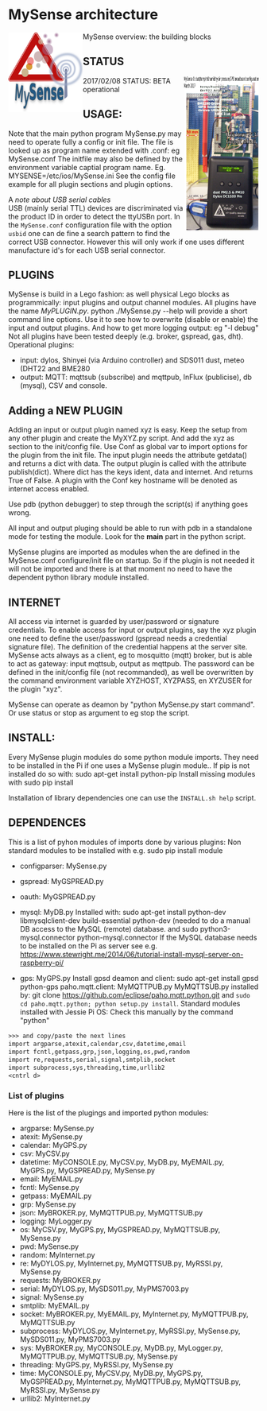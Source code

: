# MySense architecture
MySense overview:
<img src="images/MySense-logo.png" align=left width=150>
the building blocks

## STATUS
2017/02/08
<img src="images/MySense0.png" align=right width=150>
STATUS: BETA operational

## USAGE:
Note that the main python program MySense.py may need to operate fully a config or init file.
The file is looked up as program name extended with .conf: eg MySense.conf
The initfile may also be defined by the environment variable captial program name. Eg. MYSENSE=/etc/ios/MySense.ini
See the config file example for all plugin sections and plugin options.

A *note about USB serial cables*
<br />
USB (mainly serial TTL) devices are discriminated via the product ID in order to detect the ttyUSBn port. In the `MySense.conf` configuration file with the option `usbid` one can de fine a search pattern to find the correct USB connector. However this will only work if one uses different manufacture id's for each USB serial connector.
## PLUGINS
MySense is build in a Lego fashion: as well physical Lego blocks as programmically: input plugins and output channel modules.
All plugins have the name *MyPLUGIN.py*.
python ./MySense.py --help will provide a short command line options.
Use it to see how to overwrite (disable or enable) the input and output plugins.
And how to get more logging output: eg "-l debug"
Not all plugins have been tested deeply (e.g. broker, gspread, gas, dht).
Operational plugins:
* input: dylos, Shinyei (via Arduino controller) and SDS011 dust, meteo (DHT22 and BME280
* output: MQTT: mqttsub (subscribe) and mqttpub, InFlux (publicise), db (mysql), CSV and console.

## Adding a NEW PLUGIN
Adding an input or output plugin named xyz is easy.
Keep the setup from any other plugin and create the MyXYZ.py script.
And add the xyz as section to the init/config file.
Use Conf as global var to import options for the plugin from the init file.
The input plugin needs the attribute getdata() and returns a dict with data.
The output plugin is called with the attribute publish(dict). Where dict has the keys ident, data and internet.
And returns True of False.
A plugin with the Conf key hostname will be denoted as internet access enabled.

Use pdb (python debugger) to step through the script(s) if anything goes wrong.

All input and output pluging should be able to run with pdb in a standalone mode for testing the module. Look for the __main__ part in the python script.

MySense plugins are imported as modules when the are defined in the MySense.conf configure/init file on startup. So if the plugin is not needed it will not be imported and there is at that moment no need to have the dependent python library module installed.

## INTERNET
All access via internet is guarded by user/password or signature credentials.
To enable access for input or output plugins, say the xyz plugin one need to define the user/password (gspread needs a credential signature file). The definition of the credential happens at the server site. MySense acts always as a client, eg to mosquitto (mqtt) broker, but is able to act as gateway: input mqttsub, output as mqttpub.
The password can be defined in the init/config file (not recommanded), as well be overwritten by the command environment variable XYZHOST, XYZPASS, en XYZUSER for the plugin "xyz".

MySense can operate as deamon by "python MySense.py start command". Or use status or stop as argument to eg stop the script.

## INSTALL:
Every MySense plugin modules do some python module imports.
They need to be installed in the Pi if one uses a MySense plugin module..
If pip is not installed do so with: sudo apt-get install python-pip
Install missing modules with sudo pip install <module name>

Installation of library dependencies one can use the `INSTALL.sh help` script.

## DEPENDENCES
This is a list of pyhon modules of imports done by various plugins:
Non standard modules to be installed with e.g. sudo pip install module
* configparser:	MySense.py
* gspread:	MyGSPREAD.py
* oauth:	MyGSPREAD.py

* mysql:	MyDB.py
Installed with: sudo apt-get install python-dev libmysqlclient-dev build-essential python-dev (needed to do a manual DB access to the MySQL (remote) database.
and sudo python3-mysql.connector python-mysql.connector
If the MySQL database needs to be installed on the Pi as server see e.g. https://www.stewright.me/2014/06/tutorial-install-mysql-server-on-raspberry-pi/

* gps:	MyGPS.py
Install gpsd deamon and client: sudo apt-get install gpsd python-gps
paho.mqtt.client:	MyMQTTPUB.py MyMQTTSUB.py
installed by: git clone https://github.com/eclipse/paho.mqtt.python.git
and `sudo cd paho.mqtt.python; python setup.py install`.
Standard modules installed with Jessie Pi OS:
Check this manually by the command "python"
```
>>> and copy/paste the next lines
import argparse,atexit,calendar,csv,datetime,email
import fcntl,getpass,grp,json,logging,os,pwd,random
import re,requests,serial,signal,smtplib,socket
import subprocess,sys,threading,time,urllib2
<cntrl d>
```

### List of plugins
Here is the list of the plugings and imported python modules:
* argparse:	MySense.py
* atexit:	MySense.py
* calendar:	MyGPS.py
* csv:	MyCSV.py
* datetime:	MyCONSOLE.py, MyCSV.py, MyDB.py, MyEMAIL.py, MyGPS.py, MyGSPREAD.py, MySense.py
* email:	MyEMAIL.py
* fcntl:	MySense.py
* getpass:	MyEMAIL.py
* grp:	MySense.py
* json:	MyBROKER.py, MyMQTTPUB.py, MyMQTTSUB.py
* logging:	MyLogger.py
* os:	MyCSV.py, MyGPS.py, MyGSPREAD.py, MyMQTTSUB.py, MySense.py
* pwd:	MySense.py
* random:	MyInternet.py
* re:	MyDYLOS.py, MyInternet.py, MyMQTTSUB.py, MyRSSI.py, MySense.py
* requests:	MyBROKER.py
* serial:	MyDYLOS.py, MySDS011.py, MyPMS7003.py
* signal:	MySense.py
* smtplib:	MyEMAIL.py
* socket:	MyBROKER.py, MyEMAIL.py, MyInternet.py, MyMQTTPUB.py, MyMQTTSUB.py
* subprocess:	MyDYLOS.py, MyInternet.py, MyRSSI.py, MySense.py, MySDS011.py, MyPMS7003.py
* sys:	MyBROKER.py, MyCONSOLE.py, MyDB.py, MyLogger.py, MyMQTTPUB.py, MyMQTTSUB.py, MySense.py
* threading:	MyGPS.py, MyRSSI.py, MySense.py
* time:	MyCONSOLE.py, MyCSV.py, MyDB.py, MyGPS.py, MyGSPREAD.py, MyInternet.py, MyMQTTPUB.py, MyMQTTSUB.py, MyRSSI.py, MySense.py
* urllib2:	MyInternet.py
